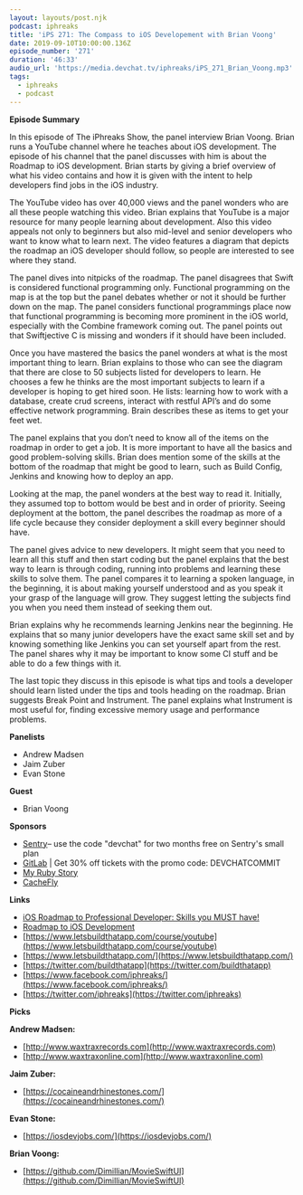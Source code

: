 ```yaml
---
layout: layouts/post.njk
podcast: iphreaks
title: 'iPS 271: The Compass to iOS Developement with Brian Voong'
date: 2019-09-10T10:00:00.136Z
episode_number: '271'
duration: '46:33'
audio_url: 'https://media.devchat.tv/iphreaks/iPS_271_Brian_Voong.mp3'
tags:
  - iphreaks
  - podcast
---
```

**Episode Summary**


In this episode of The iPhreaks Show, the panel interview Brian Voong. Brian runs a YouTube channel where he teaches about iOS development. The episode of his channel that the panel discusses with him is about the Roadmap to iOS development. Brian starts by giving a brief overview of what his video contains and how it is given with the intent to help developers find jobs in the iOS industry.

The YouTube video has over 40,000 views and the panel wonders who are all these people watching this video. Brian explains that YouTube is a major resource for many people learning about development. Also this video appeals not only to beginners but also mid-level and senior developers who want to know what to learn next. The video features a diagram that depicts the roadmap an iOS developer should follow, so people are interested to see where they stand. 

The panel dives into nitpicks of the roadmap. The panel disagrees that Swift is considered functional programming only. Functional programming on the map is at the top but the panel debates whether or not it should be further down on the map. The panel considers functional programmings place now that functional programming is becoming more prominent in the iOS world, especially with the Combine framework coming out. The panel points out that Swiftjective C is missing and wonders if it should have been included. 

Once you have mastered the basics the panel wonders at what is the most important thing to learn. Brian explains to those who can see the diagram that there are close to 50 subjects listed for developers to learn. He chooses a few he thinks are the most important subjects to learn if a developer is hoping to get hired soon. He lists: learning how to work with a database, create crud screens, interact with restful API’s and do some effective network programming. Brain describes these as items to get your feet wet. 

The panel explains that you don’t need to know all of the items on the roadmap in order to get a job. It is more important to have all the basics and good problem-solving skills. Brian does mention some of the skills at the bottom of the roadmap that might be good to learn, such as Build Config, Jenkins and knowing how to deploy an app.

Looking at the map, the panel wonders at the best way to read it. Initially, they assumed top to bottom would be best and in order of priority. Seeing deployment at the bottom, the panel describes the roadmap as more of a life cycle because they consider deployment a skill every beginner should have.  

The panel gives advice to new developers. It might seem that you need to learn all this stuff and then start coding but the panel explains that the best way to learn is through coding, running into problems and learning these skills to solve them. The panel compares it to learning a spoken language, in the beginning, it is about making yourself understood and as you speak it your grasp of the language will grow. They suggest letting the subjects find you when you need them instead of seeking them out. 

Brian explains why he recommends learning Jenkins near the beginning. He explains that so many junior developers have the exact same skill set and by knowing something like Jenkins you can set yourself apart from the rest. The panel shares why it may be important to know some CI stuff and be able to do a few things with it. 

The last topic they discuss in this episode is what tips and tools a developer should learn listed under the tips and tools heading on the roadmap. Brian suggests Break Point and Instrument. The panel explains what Instrument is most useful for, finding excessive memory usage and performance problems.


**Panelists**

- Andrew Madsen
- Jaim Zuber
- Evan Stone

**Guest**

- Brian Voong

**Sponsors**

- [Sentry](http://sentry.io/)– use the code "devchat" for two months free on Sentry's small plan
- [GitLab](https://devchat.tv/gitlabcommit) | Get 30% off tickets with the promo code: DEVCHATCOMMIT
- [My Ruby Story](https://devchat.tv/my-ruby-story/)
- [CacheFly](https://www.cachefly.com/)

**Links**

- [iOS Roadmap to Professional Developer: Skills you MUST have!](https://www.youtube.com/watch?v=pbhLZMVBlp0)
- [Roadmap to iOS Development](https://www.reddit.com/r/iOSProgramming/comments/82w6qa/2018_roadmap_to_ios_development/)
- [https://www.letsbuildthatapp.com/course/youtube](https://www.letsbuildthatapp.com/course/youtube)
- [https://www.letsbuildthatapp.com/](https://www.letsbuildthatapp.com/)
- [https://twitter.com/buildthatapp](https://twitter.com/buildthatapp)
- [https://www.facebook.com/iphreaks/](https://www.facebook.com/iphreaks/)
- [https://twitter.com/iphreaks](https://twitter.com/iphreaks)

**Picks**

**Andrew Madsen:**

- [http://www.waxtraxrecords.com](http://www.waxtraxrecords.com)
- [http://www.waxtraxonline.com](http://www.waxtraxonline.com)

**Jaim Zuber:**

- [https://cocaineandrhinestones.com/](https://cocaineandrhinestones.com/)

**Evan Stone:**

- [https://iosdevjobs.com/](https://iosdevjobs.com/)

**Brian Voong:**

- [https://github.com/Dimillian/MovieSwiftUI](https://github.com/Dimillian/MovieSwiftUI)
